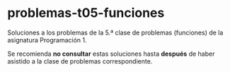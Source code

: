 # problemas-t05-funciones
 Soluciones a los problemas de la 5.ª clase de problemas (funciones) de la asignatura Programación 1.
 
 Se recomienda **no consultar** estas soluciones hasta **después** de haber asistido a la clase de problemas correspondiente.

